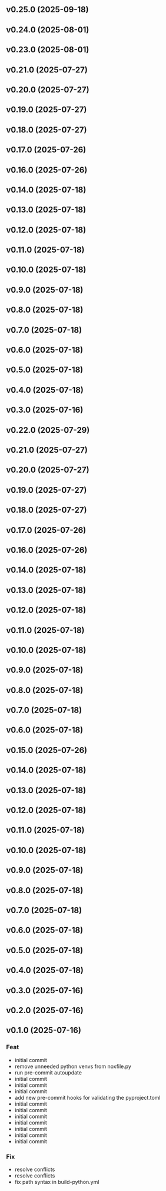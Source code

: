 ## v0.25.0 (2025-09-18)

## v0.24.0 (2025-08-01)

## v0.23.0 (2025-08-01)

## v0.21.0 (2025-07-27)

## v0.20.0 (2025-07-27)

## v0.19.0 (2025-07-27)

## v0.18.0 (2025-07-27)

## v0.17.0 (2025-07-26)

## v0.16.0 (2025-07-26)

## v0.14.0 (2025-07-18)

## v0.13.0 (2025-07-18)

## v0.12.0 (2025-07-18)

## v0.11.0 (2025-07-18)

## v0.10.0 (2025-07-18)

## v0.9.0 (2025-07-18)

## v0.8.0 (2025-07-18)

## v0.7.0 (2025-07-18)

## v0.6.0 (2025-07-18)

## v0.5.0 (2025-07-18)

## v0.4.0 (2025-07-18)

## v0.3.0 (2025-07-16)

## v0.22.0 (2025-07-29)

## v0.21.0 (2025-07-27)

## v0.20.0 (2025-07-27)

## v0.19.0 (2025-07-27)

## v0.18.0 (2025-07-27)

## v0.17.0 (2025-07-26)

## v0.16.0 (2025-07-26)

## v0.14.0 (2025-07-18)

## v0.13.0 (2025-07-18)

## v0.12.0 (2025-07-18)

## v0.11.0 (2025-07-18)

## v0.10.0 (2025-07-18)

## v0.9.0 (2025-07-18)

## v0.8.0 (2025-07-18)

## v0.7.0 (2025-07-18)

## v0.6.0 (2025-07-18)

## v0.15.0 (2025-07-26)

## v0.14.0 (2025-07-18)

## v0.13.0 (2025-07-18)

## v0.12.0 (2025-07-18)

## v0.11.0 (2025-07-18)

## v0.10.0 (2025-07-18)

## v0.9.0 (2025-07-18)

## v0.8.0 (2025-07-18)

## v0.7.0 (2025-07-18)

## v0.6.0 (2025-07-18)

## v0.5.0 (2025-07-18)

## v0.4.0 (2025-07-18)

## v0.3.0 (2025-07-16)

## v0.2.0 (2025-07-16)

## v0.1.0 (2025-07-16)

### Feat

- initial commit
- remove unneeded python venvs from noxfile.py
- run pre-commit autoupdate
- initial commit
- initial commit
- initial commit
- add new pre-commit hooks for validating the pyproject.toml
- initial commit
- initial commit
- initial commit
- initial commit
- initial commit
- initial commit
- initial commit

### Fix

- resolve conflicts
- resolve conflicts
- fix path syntax in build-python.yml
